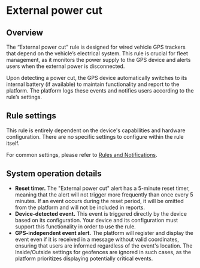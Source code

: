 # External power cut

## Overview

The “External power cut” rule is designed for wired vehicle GPS trackers that depend on the vehicle’s electrical system. This rule is crucial for fleet management, as it monitors the power supply to the GPS device and alerts users when the external power is disconnected.

Upon detecting a power cut, the GPS device automatically switches to its internal battery (if available) to maintain functionality and report to the platform. The platform logs these events and notifies users according to the rule’s settings.

## Rule settings

This rule is entirely dependent on the device's capabilities and hardware configuration. There are no specific settings to configure within the rule itself.

For common settings, please refer to [Rules and Notifications](../).

## System operation details

* **Reset timer.** The "External power cut" alert has a 5-minute reset timer, meaning that the alert will not trigger more frequently than once every 5 minutes. If an event occurs during the reset period, it will be omitted from the platform and will not be included in reports.
* **Device-detected event.** This event is triggered directly by the device based on its configuration. Your device and its configuration must support this functionality in order to use the rule.
* **GPS-independent event alert.** The platform will register and display the event even if it is received in a message without valid coordinates, ensuring that users are informed regardless of the event's location. The Inside/Outside settings for geofences are ignored in such cases, as the platform prioritizes displaying potentially critical events.
